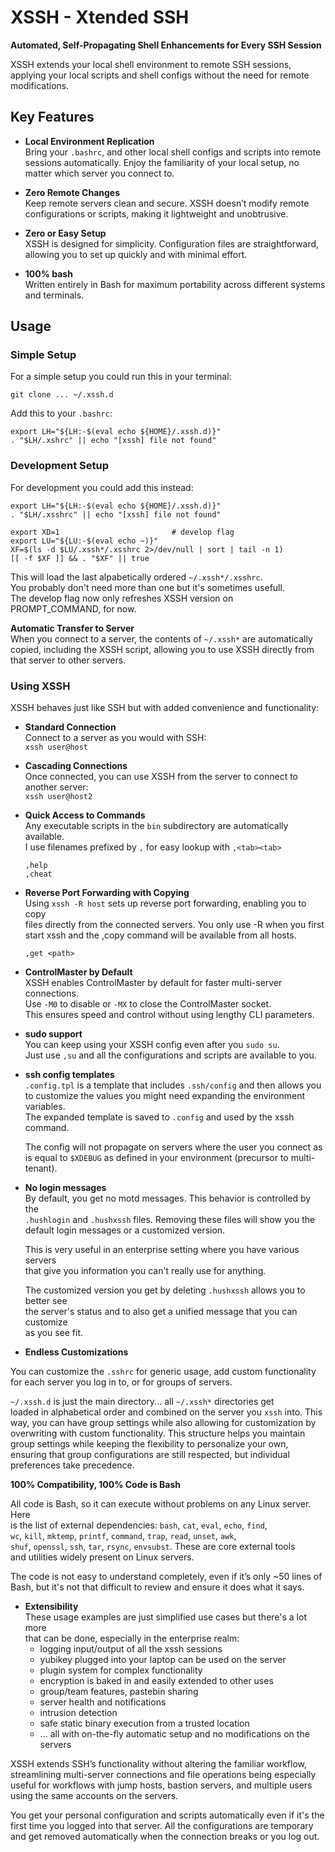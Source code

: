 # XSSH - Xtended SSH
**Automated, Self-Propagating Shell Enhancements for Every SSH Session**

XSSH extends your local shell environment to remote SSH sessions, applying
your local scripts and shell configs without the need for remote modifications.

## Key Features

- **Local Environment Replication**  
  Bring your `.bashrc`, and other local shell configs and scripts into
  remote sessions automatically. Enjoy the familiarity of your local setup,
  no matter which server you connect to.

- **Zero Remote Changes**  
  Keep remote servers clean and secure. XSSH doesn’t modify remote
  configurations or scripts, making it lightweight and unobtrusive.

- **Zero or Easy Setup**  
  XSSH is designed for simplicity. Configuration files are straightforward,
  allowing you to set up quickly and with minimal effort.

- **100% bash**  
  Written entirely in Bash for maximum portability across different systems
  and terminals.


## Usage

### Simple Setup

For a simple setup you could run this in your terminal:
```
git clone ... ~/.xssh.d
```

Add this to your `.bashrc`:
```
export LH="${LH:-$(eval echo ${HOME}/.xssh.d)}"
. "$LH/.xshrc" || echo "[xssh] file not found"
```

### Development Setup
For development you could add this instead:
```
export LH="${LH:-$(eval echo ${HOME}/.xssh.d)}"
. "$LH/.xsshrc" || echo "[xssh] file not found"

export XD=1                         # develop flag
export LU="${LU:-$(eval echo ~)}"
XF=$(ls -d $LU/.xssh*/.xsshrc 2>/dev/null | sort | tail -n 1)
[[ -f $XF ]] && . "$XF" || true
```

This will load the last alpabetically ordered `~/.xssh*/.xsshrc`.  
You probably don't need more than one but it's sometimes usefull.  
The develop flag now only refreshes XSSH version on PROMPT_COMMAND, for now.
  
**Automatic Transfer to Server**  
   When you connect to a server, the contents of `~/.xssh*` are automatically  
   copied, including the XSSH script, allowing you to use XSSH directly from  
   that server to other servers.  

### Using XSSH
XSSH behaves just like SSH but with added convenience and functionality:  

- **Standard Connection**  
  Connect to a server as you would with SSH:  
  `xssh user@host`

- **Cascading Connections**  
  Once connected, you can use XSSH from the server to connect to another server:  
  `xssh user@host2`

- **Quick Access to Commands**  
  Any executable scripts in the `bin` subdirectory are automatically available.  
  I use filenames prefixed by `,` for easy lookup with `,<tab><tab>`  

    `,help`  
    `,cheat`  

- **Reverse Port Forwarding with Copying**  
  Using `xssh -R host` sets up reverse port forwarding, enabling you to copy  
  files directly from the connected servers. You only use -R when you first  
  start xssh and the ,copy command will be available from all hosts.  

    `,get <path>`

- **ControlMaster by Default**  
  XSSH enables ControlMaster by default for faster multi-server connections.  
  Use `-M0` to disable or `-MX` to close the ControlMaster socket.  
  This ensures speed and control without using lengthy CLI parameters.  

- **sudo support**  
  You can keep using your XSSH config even after you `sudo su`.  
  Just use `,su` and all the configurations and scripts are available to you.  

- **ssh config templates**  
  `.config.tpl` is a template that includes `.ssh/config` and then allows you  
  to customize the values you might need expanding the environment variables.  
  The expanded template is saved to `.config` and used by the xssh command.  

  The config will not propagate on servers where the user you connect as is 
  equal to `$XDEBUG` as defined in your environment (precursor to multi-tenant).

- **No login messages**  
  By default, you get no motd messages. This behavior is controlled by the  
  `.hushlogin` and `.hushxssh` files. Removing these files will show you the  
  default login messages or a customized version.  

  This is very useful in an enterprise setting where you have various servers  
  that give you information you can't really use for anything.  

  The customized version you get by deleting `.hushxssh` allows you to better see  
  the server's status and to also get a unified message that you can customize  
  as you see fit.  

- **Endless Customizations**

You can customize the `.sshrc` for generic usage, add custom functionality  
for each server you log in to, or for groups of servers.  

`~/.xssh.d` is just the main directory... all `~/.xssh*` directories get  
loaded in alphabetical order and combined on the server you `xssh` into. This  
way, you can have group settings while also allowing for customization by  
overwriting with custom functionality. This structure helps you maintain  
group settings while keeping the flexibility to personalize your own,  
ensuring that group configurations are still respected, but individual  
preferences take precedence.  

**100% Compatibility, 100% Code is Bash**

All code is Bash, so it can execute without problems on any Linux server. Here  
is the list of external dependencies: `bash`, `cat`, `eval`, `echo`, `find`,  
`wc`, `kill`, `mktemp`, `printf`, `command`, `trap`, `read`, `unset`, `awk`,  
`shuf`, `openssl`, `ssh`, `tar`, `rsync`, `envsubst`. These are core external tools  
and utilities widely present on Linux servers.  

The code is not easy to understand completely, even if it’s only ~50 lines of  
Bash, but it's not that difficult to review and ensure it does what it says.  

- **Extensibility**  
  These usage examples are just simplified use cases but there's a lot more  
  that can be done, especially in the enterprise realm:  
  - logging input/output of all the xssh sessions
  - yubikey plugged into your laptop can be used on the server
  - plugin system for complex functionality
  - encryption is baked in and easily extended to other uses
  - group/team features, pastebin sharing
  - server health and notifications
  - intrusion detection
  - safe static binary execution from a trusted location
  - ... all with on-the-fly automatic setup and no modifications on the servers

XSSH extends SSH’s functionality without altering the familiar workflow,  
streamlining multi-server connections and file operations being especially  
useful for workflows with jump hosts, bastion servers, and multiple users  
using the same accounts on the servers.  

You get your personal configuration and scripts automatically even if it's the  
first time you logged into that server. All the configurations are temporary  
and get removed automatically when the connection breaks or you log out.  

